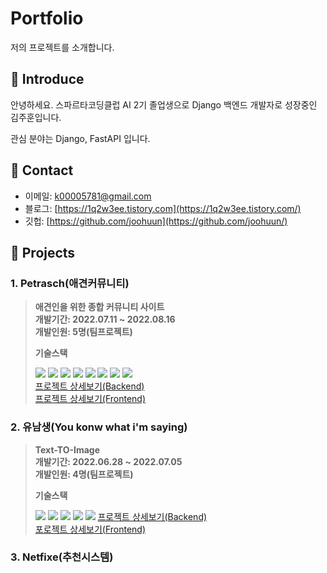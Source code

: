 # Portfolio
저의 프로젝트를 소개합니다.

## 📌 Introduce
안녕하세요. 스파르타코딩클럽 AI 2기 졸업생으로 Django 백엔드 개발자로 성장중인 김주훈입니다.

관심 분야는 Django, FastAPI 입니다.

## 📌 Contact
- 이메일: [k00005781@gmail.com](k00005781@gmail.com)
- 블로그: [https://1q2w3ee.tistory.com](https://1q2w3ee.tistory.com/)
- 깃헙: [https://github.com/joohuun](https://github.com/joohuun/)

## 📌 Projects


### 1. Petrasch(애견커뮤니티)
> __애견인을 위한 종합 커뮤니티 사이트__   
> __개발기간: 2022.07.11 ~ 2022.08.16__   
> __개발인원: 5명(팀프로젝트)__   
> 
> __기술스택__   
> 
> <img src="https://img.shields.io/badge/django-092E20?style=for-the-badge&logo=django&logoColor=white"> <img src="https://img.shields.io/badge/FastAPI-ffffff?style=for-the-badge&logo=FastAPI"> <img src="https://img.shields.io/badge/JavaScript-F7DF1E?style=for-the-badge&logo=JavaScript&logoColor=white"> <img src="https://img.shields.io/badge/Amazon AWS-232F3E?style=for-the-badge&logo=Amazon AWS&logoColor=white"> <img src="https://img.shields.io/badge/amazon s3-569A31?style=for-the-badge&logo=amazon s3&logoColor=white"> <img src="https://img.shields.io/badge/postgresql-4169E1?style=for-the-badge&logo=postgresql&logoColor=white"> <img src="https://img.shields.io/badge/NGINX-009639?style=for-the-badge&logo=NGINX&logoColor=white"> <img src="https://img.shields.io/badge/Docker-white?style=for-the-badge&logo=Docker&logoColor=2496ED">   
> [프로젝트 상세보기(Backend)](https://github.com/joohuun/Petrasche_back)   
> [프로젝트 상세보기(Frontend)](https://github.com/Super-fast-decision-making/Petrasche_front)   

### 2. 유남생(You konw what i'm saying)
> __Text-TO-Image__   
> __개발기간: 2022.06.28 ~ 2022.07.05__   
> __개발인원: 4명(팀프로젝트)__   
>
> __기술스택__
>
> <img src="https://img.shields.io/badge/django-092E20?style=for-the-badge&logo=django&logoColor=white"> <img src="https://img.shields.io/badge/JavaScript-F7DF1E?style=for-the-badge&logo=JavaScript&logoColor=white"> <img src="https://img.shields.io/badge/Amazon AWS-232F3E?style=for-the-badge&logo=Amazon AWS&logoColor=white">  <img src="https://img.shields.io/badge/NGINX-009639?style=for-the-badge&logo=NGINX&logoColor=white"> <img src="https://img.shields.io/badge/Pytorch-EE4C2C?style=for-the-badge&logo=Pytorch&logoColor=white"> 
> [프로젝트 상세보기(Backend)](https://github.com/joohuun/Unamsang_back)   
> [포로젝트 상세보기(Frontend)](https://github.com/Super-fast-decision-making/Unamsang_front)
### 3. Netfixe(추천시스템)
